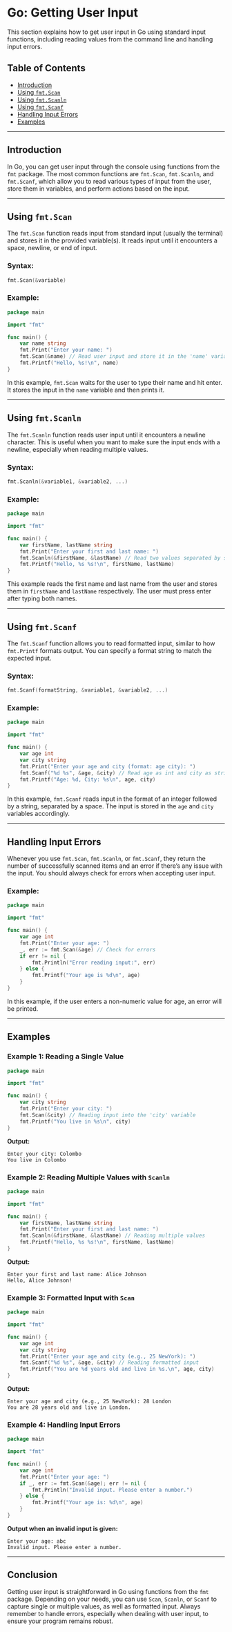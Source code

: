# Go: Getting User Input

This section explains how to get user input in Go using standard input functions, including reading values from the command line and handling input errors.

## Table of Contents
- [Introduction](#introduction)
- [Using `fmt.Scan`](#using-fmtscan)
- [Using `fmt.Scanln`](#using-fmtscanln)
- [Using `fmt.Scanf`](#using-fmtscanf)
- [Handling Input Errors](#handling-input-errors)
- [Examples](#examples)

---

## Introduction

In Go, you can get user input through the console using functions from the `fmt` package. The most common functions are `fmt.Scan`, `fmt.Scanln`, and `fmt.Scanf`, which allow you to read various types of input from the user, store them in variables, and perform actions based on the input.

---

## Using `fmt.Scan`

The `fmt.Scan` function reads input from standard input (usually the terminal) and stores it in the provided variable(s). It reads input until it encounters a space, newline, or end of input.

### Syntax:

```go
fmt.Scan(&variable)
```

### Example:

```go
package main

import "fmt"

func main() {
    var name string
    fmt.Print("Enter your name: ")
    fmt.Scan(&name) // Read user input and store it in the 'name' variable
    fmt.Printf("Hello, %s!\n", name)
}
```

In this example, `fmt.Scan` waits for the user to type their name and hit enter. It stores the input in the `name` variable and then prints it.

---

## Using `fmt.Scanln`

The `fmt.Scanln` function reads user input until it encounters a newline character. This is useful when you want to make sure the input ends with a newline, especially when reading multiple values.

### Syntax:

```go
fmt.Scanln(&variable1, &variable2, ...)
```

### Example:

```go
package main

import "fmt"

func main() {
    var firstName, lastName string
    fmt.Print("Enter your first and last name: ")
    fmt.Scanln(&firstName, &lastName) // Read two values separated by space
    fmt.Printf("Hello, %s %s!\n", firstName, lastName)
}
```

This example reads the first name and last name from the user and stores them in `firstName` and `lastName` respectively. The user must press enter after typing both names.

---

## Using `fmt.Scanf`

The `fmt.Scanf` function allows you to read formatted input, similar to how `fmt.Printf` formats output. You can specify a format string to match the expected input.

### Syntax:

```go
fmt.Scanf(formatString, &variable1, &variable2, ...)
```

### Example:

```go
package main

import "fmt"

func main() {
    var age int
    var city string
    fmt.Print("Enter your age and city (format: age city): ")
    fmt.Scanf("%d %s", &age, &city) // Read age as int and city as string
    fmt.Printf("Age: %d, City: %s\n", age, city)
}
```

In this example, `fmt.Scanf` reads input in the format of an integer followed by a string, separated by a space. The input is stored in the `age` and `city` variables accordingly.

---

## Handling Input Errors

Whenever you use `fmt.Scan`, `fmt.Scanln`, or `fmt.Scanf`, they return the number of successfully scanned items and an error if there’s any issue with the input. You should always check for errors when accepting user input.

### Example:

```go
package main

import "fmt"

func main() {
    var age int
    fmt.Print("Enter your age: ")
    _, err := fmt.Scan(&age) // Check for errors
    if err != nil {
        fmt.Println("Error reading input:", err)
    } else {
        fmt.Printf("Your age is %d\n", age)
    }
}
```

In this example, if the user enters a non-numeric value for age, an error will be printed.

---

## Examples

### Example 1: Reading a Single Value

```go
package main

import "fmt"

func main() {
    var city string
    fmt.Print("Enter your city: ")
    fmt.Scan(&city) // Reading input into the 'city' variable
    fmt.Printf("You live in %s\n", city)
}
```

**Output:**

```plaintext
Enter your city: Colombo
You live in Colombo
```

### Example 2: Reading Multiple Values with `Scanln`

```go
package main

import "fmt"

func main() {
    var firstName, lastName string
    fmt.Print("Enter your first and last name: ")
    fmt.Scanln(&firstName, &lastName) // Reading multiple values
    fmt.Printf("Hello, %s %s!\n", firstName, lastName)
}
```

**Output:**

```plaintext
Enter your first and last name: Alice Johnson
Hello, Alice Johnson!
```

### Example 3: Formatted Input with `Scan`

```go
package main

import "fmt"

func main() {
    var age int
    var city string
    fmt.Print("Enter your age and city (e.g., 25 NewYork): ")
    fmt.Scanf("%d %s", &age, &city) // Reading formatted input
    fmt.Printf("You are %d years old and live in %s.\n", age, city)
}
```

**Output:**

```plaintext
Enter your age and city (e.g., 25 NewYork): 28 London
You are 28 years old and live in London.
```

### Example 4: Handling Input Errors

```go
package main

import "fmt"

func main() {
    var age int
    fmt.Print("Enter your age: ")
    if _, err := fmt.Scan(&age); err != nil {
        fmt.Println("Invalid input. Please enter a number.")
    } else {
        fmt.Printf("Your age is: %d\n", age)
    }
}
```

**Output when an invalid input is given:**

```plaintext
Enter your age: abc
Invalid input. Please enter a number.
```

---

## Conclusion

Getting user input is straightforward in Go using functions from the `fmt` package. Depending on your needs, you can use `Scan`, `Scanln`, or `Scanf` to capture single or multiple values, as well as formatted input. Always remember to handle errors, especially when dealing with user input, to ensure your program remains robust.

